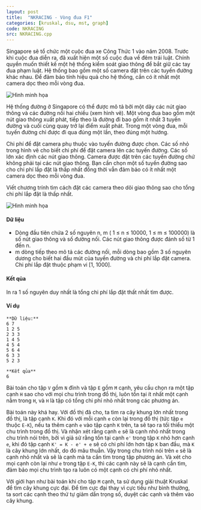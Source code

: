 ```yaml
---
layout: post
title:  "NKRACING - Vòng đua F1"
categories: [kruskal, dsu, mst, graph]
code: NKRACING
src: NKRACING.cpp
---
```




  


Singapore sẽ tổ chức một cuộc đua xe Công Thức 1 vào năm 2008. Trước khi cuộc đua diễn ra, đã xuất hiện một số cuộc đua về đêm trái luật. Chính quyền muốn thiết kế một hệ thống kiểm soát giao thông để bắt giữ các tay đua phạm luật. Hệ thống bao gồm một số camera đặt trên các tuyến đường khác nhau. Để đảm bảo tính hiệu quả cho hệ thống, cần có ít nhất một camera dọc theo mỗi vòng đua.

![Hình minh họa](https://vn.spoj.com/SPOJVN/content/NKRACING_1)

Hệ thống đường ở Singapore có thể được mô tả bởi một dãy các nút giao thông và các đường nối hai chiều (xem hình vẽ). Một vòng đua bao gồm một nút giao thông xuất phát, tiếp theo là đường đi bao gồm ít nhất 3 tuyến đường và cuối cùng quay trở lại điểm xuất phát. Trong một vòng đua, mỗi tuyến đường chỉ được đi qua đúng một lần, theo đúng một hướng.

Chi phí để đặt camera phụ thuộc vào tuyến đường được chọn. Các số nhỏ trong hình vẽ cho biết chi phí để đặt camera lên các tuyến đường. Các số lớn xác định các nút giao thông. Camera được đặt trên các tuyến đường chứ không phải tại các nút giao thông. Bạn cần chọn một số tuyến đường sao cho chi phí lắp đặt là thấp nhất đồng thời vẫn đảm bảo có ít nhất một camera dọc theo mỗi vòng đua.

Viết chương trính tìm cách đặt các camera theo dõi giao thông sao cho tổng chi phí lắp đặt là thấp nhất.

![Hình minh họa](https://vn.spoj.com/SPOJVN/content/NKRACING_2)

#### Dữ liệu

*   Dòng đầu tiên chứa 2 số nguyên n, m ( 1 ≤ n ≤ 10000, 1 ≤ m ≤ 100000) là số nút giao thông và số đường nối. Các nút giao thông được đánh số từ 1 đến n.
*   m dòng tiếp theo mô tả các đường nối, mỗi dòng bao gồm 3 số nguyên dương cho biết hai đầu mút của tuyến đường và chi phí lắp đặt camera. Chi phí lắp đặt thuộc phạm vi \[1, 1000\].

#### Kết qủa

In ra 1 số nguyên duy nhất là tổng chi phí lắp đặt thất nhất tìm được.

#### Ví dụ

```
**Dữ liệu:**
6 7
1 2 5
2 3 3
1 4 5
4 5 4
5 6 4
6 3 3
5 2 3

**Kết qủa**
6

```

<!--more-->



Bài toán cho tập `V` gồm `N` đỉnh và tập `E` gồm `M` cạnh, yêu cầu chọn ra một tập cạnh `H` sao cho với mọi chu trình trong đồ thị, luôn tồn tại ít nhất một cạnh nằm trong `H`, và `H` là tập có tổng chi phí nhỏ nhất trong các phương án.

Bài toán này khá hay. Với đồ thị đã cho, ta tìm ra cây khung lớn nhất trong đồ thị, là tập cạnh `K`. Khi đó với mỗi cạnh `e` còn lại trong đồ thị (tức tập `e` thuộc `E-K`), nếu ta thêm cạnh `e` vào tập cạnh `K` trên, ta sẽ tạo ra tối thiểu một chu trình trong đồ thị. Và nhận xét rằng cạnh `e` sẽ là cạnh nhỏ nhất trong chu trình nói trên, bởi vì giả sử rằng tồn tại cạnh `e'` trong tập `K` nhỏ hơn cạnh `e`, khi đó tập cạnh `K' = K - e' + e` sẽ có chi phí lớn hơn tập `K` ban đầu, mà `K` là cây khung lớn nhất, do đó mâu thuẫn. Vậy trong chu trình nói trên `e` sẽ là cạnh nhỏ nhất và sẽ là cạnh mà ta cần tìm trong tập phương án. Và xét cho mọi cạnh còn lại như `e` trong tập `E-K`, thì các cạnh này sẽ là cạnh cần tìm, đảm bảo mọi chu trình tạo ra luôn có một cạnh có chi phí nhỏ nhất.

Với giới hạn như bài toán khi cho tập `M` cạnh, ta sử dụng giải thuật Kruskal để tìm cây khung cực đại. Để tìm cực đại thay vì cực tiểu như bình thường, ta sort các cạnh theo thứ tự giảm dần trọng số, duyệt các cạnh và thêm vào cây khung.
